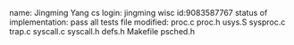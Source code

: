 name: Jingming Yang
cs login: jingming
wisc id:9083587767
status of implementation: pass all tests
file modified: proc.c proc.h usys.S sysproc.c trap.c syscall.c syscall.h defs.h Makefile psched.h 
